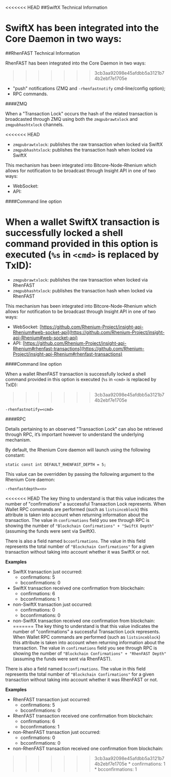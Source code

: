 <<<<<<< HEAD
##SwiftX Technical Information

SwiftX has been integrated into the Core Daemon in two ways:
=======
##RhenFAST Technical Information

RhenFAST has been integrated into the Core Daemon in two ways:
>>>>>>> 3cb3aa92098e45afdbb5a3121b74b2ebf7e1705e
* "push" notifications (ZMQ and `-rhenfastnotify` cmd-line/config option);
* RPC commands.

####ZMQ

When a "Transaction Lock" occurs the hash of the related transaction is broadcasted through ZMQ using both the `zmqpubrawtxlock` and `zmqpubhashtxlock` channels.

<<<<<<< HEAD
* `zmqpubrawtxlock`: publishes the raw transaction when locked via SwiftX
* `zmqpubhashtxlock`: publishes the transaction hash when locked via SwiftX

This mechanism has been integrated into Bitcore-Node-Rhenium which allows for notification to be broadcast through Insight API in one of two ways:
* WebSocket: 
* API:  

####Command line option

When a wallet SwiftX transaction is successfully locked a shell command provided in this option is executed (`%s` in `<cmd>` is replaced by TxID):
=======
* `zmqpubrawtxlock`: publishes the raw transaction when locked via RhenFAST
* `zmqpubhashtxlock`: publishes the transaction hash when locked via RhenFAST

This mechanism has been integrated into Bitcore-Node-Rhenium which allows for notification to be broadcast through Insight API in one of two ways:
* WebSocket: [https://github.com/Rhenium-Project/insight-api-Rhenium#web-socket-api](https://github.com/Rhenium-Project/insight-api-Rhenium#web-socket-api) 
* API: [https://github.com/Rhenium-Project/insight-api-Rhenium#rhenfast-transactions](https://github.com/Rhenium-Project/insight-api-Rhenium#rhenfast-transactions) 

####Command line option

When a wallet RhenFAST transaction is successfully locked a shell command provided in this option is executed (`%s` in `<cmd>` is replaced by TxID):
>>>>>>> 3cb3aa92098e45afdbb5a3121b74b2ebf7e1705e

```
-rhenfastnotify=<cmd>
```

####RPC

Details pertaining to an observed "Transaction Lock" can also be retrieved through RPC, it’s important however to understand the underlying mechanism.

By default, the Rhenium Core daemon will launch using the following constant:

```
static const int DEFAULT_RHENFAST_DEPTH = 5;
```

This value can be overridden by passing the following argument to the Rhenium Core daemon:

```
-rhenfastdepth=<n>
```

<<<<<<< HEAD
The key thing to understand is that this value indicates the number of "confirmations" a successful Transaction Lock represents. When Wallet RPC commands are performed (such as `listsinceblock`) this attribute is taken into account when returning information about the transaction. The value in `confirmations` field you see through RPC is showing the number of `"Blockchain Confirmations" + "SwiftX Depth"` (assuming the funds were sent via SwiftX).

There is also a field named `bcconfirmations`. The value in this field represents the total number of `"Blockchain Confirmations"` for a given transaction without taking into account whether it was SwiftX or not.

**Examples**
* SwiftX transaction just occurred:
    * confirmations: 5
    * bcconfirmations: 0
* SwiftX transaction received one confirmation from blockchain:
    * confirmations: 6
    * bcconfirmations: 1
* non-SwiftX transaction just occurred:
    * confirmations: 0
    * bcconfirmations: 0
* non-SwiftX transaction received one confirmation from blockchain:
=======
The key thing to understand is that this value indicates the number of "confirmations" a successful Transaction Lock represents. When Wallet RPC commands are performed (such as `listsinceblock`) this attribute is taken into account when returning information about the transaction. The value in `confirmations` field you see through RPC is showing the number of `"Blockchain Confirmations" + "RhenFAST Depth"` (assuming the funds were sent via RhenFAST).

There is also a field named `bcconfirmations`. The value in this field represents the total number of `"Blockchain Confirmations"` for a given transaction without taking into account whether it was RhenFAST or not.

**Examples**
* RhenFAST transaction just occurred:
    * confirmations: 5
    * bcconfirmations: 0
* RhenFAST transaction received one confirmation from blockchain:
    * confirmations: 6
    * bcconfirmations: 1
* non-RhenFAST transaction just occurred:
    * confirmations: 0
    * bcconfirmations: 0
* non-RhenFAST transaction received one confirmation from blockchain:
>>>>>>> 3cb3aa92098e45afdbb5a3121b74b2ebf7e1705e
    * confirmations: 1
    * bcconfirmations: 1
